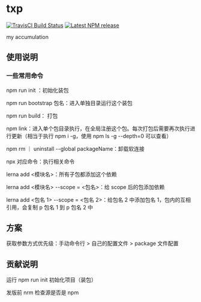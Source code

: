 # txp

<!-- [![Build Status](https://www.travis-ci.org/ShawDanon/txp.svg?branch=master)](https://www.travis-ci.org/ShawDanon/txp) -->

[![TravisCI Build Status][travis-badge]][travis-badge-url] [![Latest NPM release][npm-badge]][npm-badge-url]

[npm-badge]: https://img.shields.io/npm/v/txp-utils.svg
[npm-badge-url]: https://www.npmjs.com/package/txp-utils
[travis-badge]: https://img.shields.io/travis/ShawDanon/txp/master.svg
[travis-badge-url]: https://travis-ci.org/ShawDanon/txp

my accumulation

## 使用说明

### 一些常用命令

npm run init ：初始化装包

npm run bootstrap 包名：进入单独目录运行这个装包

npm run build： 打包

npm link：进入单个包目录执行，在全局注册这个包。每次打包后需要再次执行进行更新（相当于执行 npm i -g，使用 npm ls -g --depth=0 可以查看）

npm rm ｜ uninstall --global packageName：卸载软连接

npx 对应命令：执行相关命令

lerna add <模块名>：所有子包都添加这个依赖

lerna add <模块名> --scope = <包名>：给 scope 后的包添加依赖

lerna add <包名 1> --scope = <包名 2>：给包名 2 中添加包名 1，包内的互相引用，会复制 p 包名 1 到 p 包名 2 中

## 方案

获取参数方式优先级：手动命令行 > 自己的配置文件 > package 文件配置

## 贡献说明

运行 npm run init 初始化项目（装包）

发版前 nrm 检查源是否是 npm

